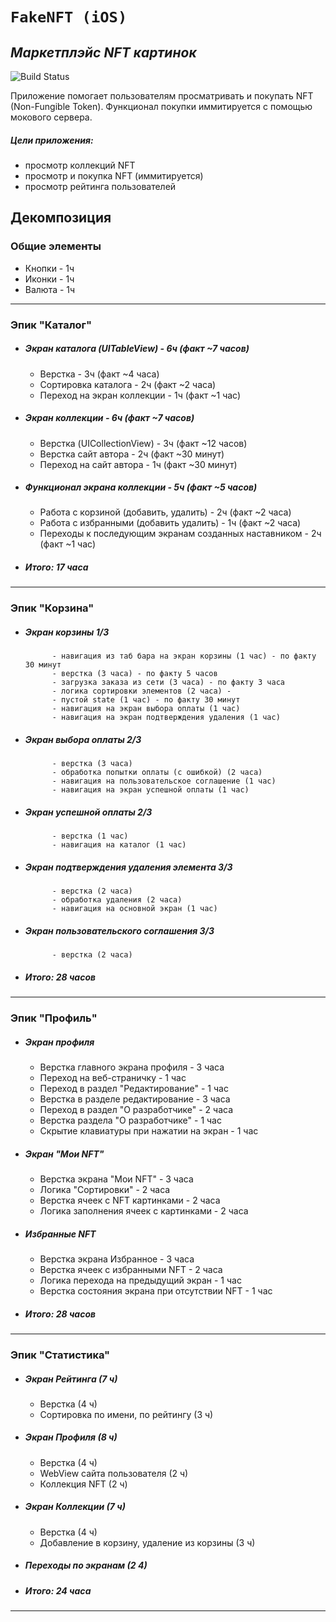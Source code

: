 # `FakeNFT (iOS)`
## _Маркетплэйс NFT картинок_
![Build Status](https://img.shields.io/badge/Build-processing-green)

Приложение помогает пользователям просматривать и покупать NFT (Non-Fungible Token). Функционал покупки иммитируется с помощью мокового сервера.

#####   Цели приложения:
- просмотр коллекций NFT
- просмотр и покупка NFT (иммитируется)
- просмотр рейтинга пользователей

## Декомпозиция
### Общие элементы
- Кнопки - 1ч
- Иконки - 1ч
- Валюта - 1ч

---

### Эпик "Каталог"

- ##### Экран каталога (UITableView) - 6ч (факт ~7 часов)
    - Верстка - 3ч (факт ~4 часа)
    - Сортировка каталога - 2ч (факт ~2 часа)
    - Переход на экран коллекции - 1ч (факт ~1 час)
- ##### Экран коллекции - 6ч (факт ~7 часов)
    - Верстка (UICollectionView) - 3ч (факт ~12 часов)
    - Верстка сайт автора - 2ч (факт ~30 минут)
    - Переход на сайт автора - 1ч (факт ~30 минут)
- ##### Функционал экрана коллекции - 5ч (факт ~5 часов)
    - Работа с корзиной (добавить, удалить) - 2ч (факт ~2 часа)
    - Работа с избранными (добавить удалить) - 1ч (факт ~2 часа)
    - Переходы к последующим экранам созданных наставником - 2ч (факт ~1 час)
                    
- ##### Итого: 17 часа

---

### Эпик "Корзина"

- #####   Экран корзины 1/3
            - навигация из таб бара на экран корзины (1 час) - по факту 30 минут
            - верстка (3 часа) - по факту 5 часов
            - загрузка заказа из сети (3 часа) - по факту 3 часа
            - логика сортировки элементов (2 часа) - 
            - пустой state (1 час) - по факту 30 минут
            - навигация на экран выбора оплаты (1 час)
            - навигация на экран подтверждения удаления (1 час)
- #####   Экран выбора оплаты 2/3
            - верстка (3 часа)
            - обработка попытки оплаты (с ошибкой) (2 часа)       
            - навигация на пользовательское соглашение (1 час)
            - навигация на экран успешной оплаты (1 час)
- #####   Экран успешной оплаты 2/3
            - верстка (1 час)
            - навигация на каталог (1 час)
- #####   Экран подтверждения удаления элемента 3/3
            - верстка (2 часа)
            - обработка удаления (2 часа)
            - навигация на основной экран (1 час)
- #####   Экран пользовательского соглашения 3/3
            - верстка (2 часа)

- ##### Итого: 28 часов

---

### Эпик "Профиль"

- ##### Экран профиля
    - Верстка главного экрана профиля - 3 часа
    - Переход на веб-страничку - 1 час
    - Переход в раздел "Редактирование" - 1 час
    - Верстка в разделе редактирование - 3 часа
    - Переход в раздел "О разработчике" - 2 часа
    - Верстка раздела "О разработчике" - 1 час
    - Скрытие клавиатуры при нажатии на экран - 1 час
- ##### Экран "Мои NFT"
    - Верстка экрана "Мои NFT" - 3 часа
    - Логика "Сортировки" - 2 часа
    - Верстка ячеек с NFT картинками - 2 часа
    - Логика заполнения ячеек с картинками - 2 часа
- ##### Избранные NFT
    - Верстка экрана Избранное  - 3 часа 
    - Верстка ячеек с избранными NFT - 2 часа 
    - Логика перехода на предыдущий экран - 1 час 
    - Верстка состояния экрана при отсутствии NFT - 1 час
    
- ##### Итого: 28 часов

---

### Эпик "Статистика"

- ##### Экран Рейтинга (7 ч)
    - Верстка (4 ч)
    - Сортировка по имени, по рейтингу (3 ч)
- ##### Экран Профиля (8 ч)
    - Верстка (4 ч)
    - WebView сайта пользователя (2 ч)
    - Коллекция NFT (2 ч)
- ##### Экран Коллекции (7 ч)
    - Верстка (4 ч)
    - Добавление в корзину, удаление из корзины (3 ч)
- ##### Переходы по экранам (2 4)

- ##### Итого: 24 часа

---
